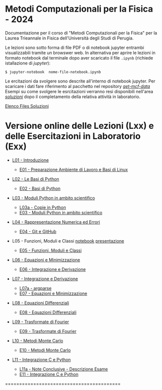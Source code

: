 # Metodi Computazionali per la Fisica - 2024

Documentazione per il corso di "Metodi Computazionali per la Fisica"
per la Laurea Trieannale in Fisica dell'Università degli Studi di Perugia.

Le lezioni sono sotto forma di file PDF o di notebook jupyter entrambi visualizzabili tramite un browswer web.
In alternativa per aprire le lezioni in formato notebook dal terminale dopo aver scaricato il file `.ipynb` (richiede istallazione di _jupyter_):

    $ jupyter-notebook  nome-file-notebook.ipynb

    

Le ercitazioni da svolgere sono descrite all'interno di notebook jupyter.
Per scaricare i dati fare riferimento al pacchetto nel repository [*get-mcf-data*](https://github.com/s-germani/get-mcf-data)
Esempi su come svolgere le esrcitazioni verranno resi disponibili nell'area [*soluzioni*](https://github.com/s-germani/metodi-computazionali-fisica-2024/tree/main/soluzioni) dopo il completamento della relativa attività in laboratorio.

[Elenco Files Soluzioni](soluzioni/ELENCO_SOLUZIONI.md)



Versione online delle Lezioni (Lxx)  e delle Esercitazioni in Laboratorio (Exx)
=========================================
* [L01  - Introduzione](slides/L01_MetodiComputazionali_Intro.pdf)
  * [E01 - Preparazione Ambiente di Lavoro e Basi di Linux](slides/E01_Terminale_Linux.pdf)

* [L02  - Le Basi di Python](notebooks/lezioni/L02_BasiPython.ipynb)
  * [E02 - Basi di Python](notebooks/esercitazioni/E02_BasiPython.ipynb)
  
* [L03  - Moduli Python in ambito scientifico](notebooks/lezioni/L03_NumpyScipyMatplotlib.ipynb)
  * [L03a - Copie in Python](notebooks/lezioni/L03a_PythonCopy.ipynb)
  * [E03 - Moduli Python in ambito scientifico ](notebooks/esercitazioni/E03_NumpyScipyMatplotlib.ipynb)

* [L04  - Rappresentazione Numerica ed Errori](notebooks/lezioni/L04_Rappresentazioni_ed_Errori_Numerici.ipynb)
  * [E04 - Git e GitHub](notebooks/esercitazioni/E04_Github.ipynb)

* L05  - Funzioni, Moduli e Classi [notebook](notebooks/lezioni/L05_Funzioni_Moduli_e_Classi.ipynb) [presentazione](slides/L06_Integrazione_e_Derivazione.pdf)

  * [E05 - Funzioni, Moduli e Classi](notebooks/esercitazioni/E05_Funzioni_Moduli_e_Classi.ipynb)

* [L06  - Equazioni e Minimizzazione](notebooks/lezioni/L06_Equazioni_Minimizzazione.ipynb)
  * [E06 - Integrazione e Derivazione](notebooks/esercitazioni/E06_Integrazione_e_Derivazione.ipynb)

* [L07  - Integrazione e Derivazione](notebooks/lezioni/L07_Integrazione_e_Derivazione.ipynb)
  * [L07a - argparse](notebooks/lezioni/L07a_argparse.ipynb)
  * [E07 - Equazioni e Minimizzazione](notebooks/esercitazioni/E07_Equazioni_Minimizzazione.ipynb)

* [L08  - Equazioni Differenziali](notebooks/lezioni/L08_EquazioniDifferenziali.ipynb)
  * [E08 - Equazioni Differenziali](notebooks/esercitazioni/E08_EquazioniDifferenziali.ipynb)

* [L09  - Trasformate di Fourier](notebooks/lezioni/L09_TrasformateFourier.ipynb)
  * [E09 - Trasformate di Fourier](notebooks/esercitazioni/E09_TrasformateFourier.ipynb)

* [L10  - Metodi Monte Carlo](notebooks/lezioni/L10_MonteCarlo.ipynb)
  * [E10 - Metodi Monte Carlo](notebooks/esercitazioni/E10_MonteCarlo.ipynb)

* [L11  - Integrazione C e Python](notebooks/lezioni/L11_CePython.ipynb)
  * [L11a - Note Conclusive - Descrizione Esame](notebooks/lezioni/L11a_DescrizioneEsame.ipynb)
  * [E11 - Integrazione C e Python](notebooks/esercitazioni/E11_C-Python.ipynb)





=========================================


